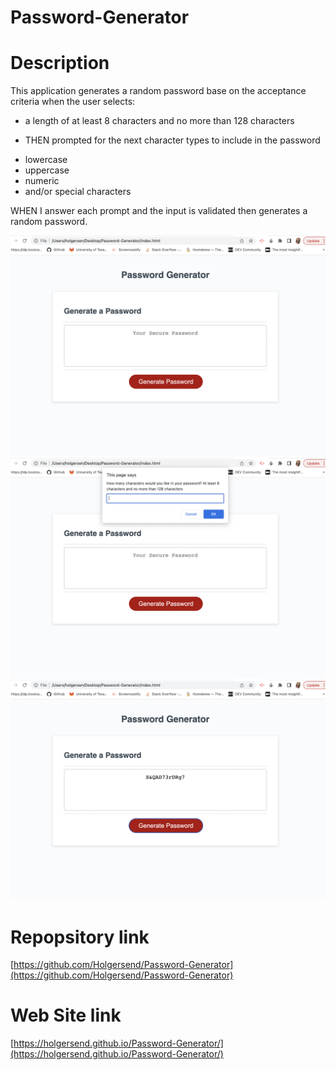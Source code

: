 # Password-Generator

# Description

This application generates a random password base on the acceptance criteria when the user selects:
- a length of at least 8 characters and no more than 128 characters
* THEN prompted for the next character types to include in the password
- lowercase
- uppercase
- numeric
-  and/or special characters
  
WHEN I answer each prompt and the input is validated then generates a random password.

<img src="assets/images/Screenshot 2023-06-20 at 9.54.15 PM.png">
<img src="assets/images/Screenshot 2023-06-20 at 9.54.25 PM.png">
<img src="assets/images/Screenshot 2023-06-20 at 9.54.44 PM.png">

# Repopsitory link

[https://github.com/Holgersend/Password-Generator](https://github.com/Holgersend/Password-Generator)

# Web Site link 

[https://holgersend.github.io/Password-Generator/](https://holgersend.github.io/Password-Generator/)
